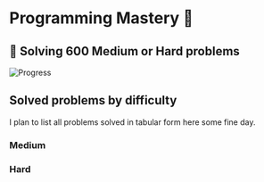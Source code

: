 # Programming Mastery :punch:

## :goal_net:  Solving 600 Medium or Hard problems 

![Progress](https://progress-bar.dev/84/?scale=600&title=InterviewGod&width=500&color=babaca&suffix=+problems+solved)

## Solved problems by difficulty
I plan to list all problems solved in tabular form here some fine day.

### Medium

### Hard

